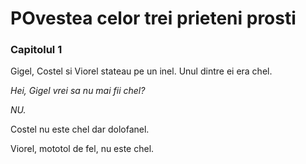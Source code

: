 # POvestea celor trei prieteni prosti

### Capitolul 1

Gigel, Costel si Viorel stateau pe un inel. Unul dintre ei era chel.

*Hei, Gigel vrei sa nu mai fii chel?*

*NU.*

Costel nu este chel dar dolofanel.

Viorel, mototol de fel, nu este chel.